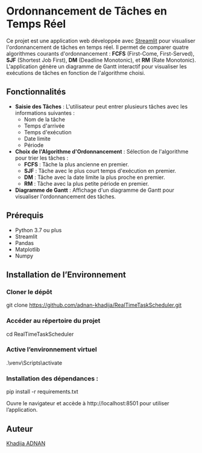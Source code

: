 # Ordonnancement de Tâches en Temps Réel

Ce projet est une application web développée avec [Streamlit](https://streamlit.io/) pour visualiser l'ordonnancement de tâches en temps réel. Il permet de comparer quatre algorithmes courants d'ordonnancement : **FCFS** (First-Come, First-Served), **SJF** (Shortest Job First), **DM** (Deadline Monotonic), et **RM** (Rate Monotonic). L'application génère un diagramme de Gantt interactif pour visualiser les exécutions de tâches en fonction de l'algorithme choisi.

## Fonctionnalités

- **Saisie des Tâches** : L'utilisateur peut entrer plusieurs tâches avec les informations suivantes :
  - Nom de la tâche
  - Temps d'arrivée
  - Temps d'exécution
  - Date limite
  - Période
- **Choix de l'Algorithme d'Ordonnancement** : Sélection de l'algorithme pour trier les tâches :
  - **FCFS** : Tâche la plus ancienne en premier.
  - **SJF** : Tâche avec le plus court temps d'exécution en premier.
  - **DM** : Tâche avec la date limite la plus proche en premier.
  - **RM** : Tâche avec la plus petite période en premier.
- **Diagramme de Gantt** : Affichage d'un diagramme de Gantt pour visualiser l'ordonnancement des tâches.

## Prérequis

- Python 3.7 ou plus
- Streamlit
- Pandas
- Matplotlib
- Numpy

## Installation de l’Environnement
### Cloner le dépôt 
git clone https://github.com/adnan-khadija/RealTimeTaskScheduler.git
### Accéder au répertoire du projet
cd RealTimeTaskScheduler
### Active l’environnement virtuel
.\venv\Scripts\activate
### Installation des dépendances :
pip install -r requirements.txt

Ouvre le navigateur et accède à http://localhost:8501 pour utiliser l’application.

## Auteur 
[Khadija ADNAN](https://github.com/adnan-khadija)
